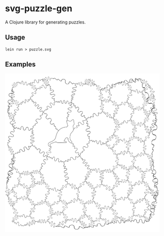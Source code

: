 # svg-puzzle-gen

A Clojure library for generating puzzles.

## Usage

```
lein run > puzzle.svg
```

## Examples

<img src="./examples/presentation/11-cat-whimsy.png"/>

